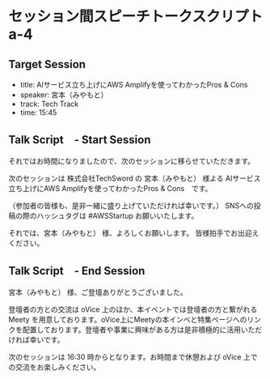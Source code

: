# セッション間スピーチトークスクリプト a-4

## Target Session
- title: AIサービス立ち上げにAWS Amplifyを使ってわかったPros & Cons
- speaker: 宮本（みやもと）
- track: Tech Track
- time: 15:45

## Talk Script　- Start Session

それではお時間になりましたので、次のセッションに移らせていただきます。

次のセッションは 株式会社TechSword の 宮本（みやもと） 様よる AIサービス立ち上げにAWS Amplifyを使ってわかったPros & Cons　です。

（参加者の皆様も、是非一緒に盛り上げていただければ幸いです。）
SNSへの投稿の際のハッシュタグは #AWSStartup お願いいたします。

それでは、宮本（みやもと） 様、よろしくお願いします。
皆様拍手でお出迎えください。

## Talk Script　- End Session

宮本（みやもと） 様、ご登壇ありがとうございました。

登壇者の方との交流は oVice 上のほか、本イベントでは登壇者の方と繋がれる Meety を用意しております。oVice上にMeetyの本インベと特集ページへのリンクを配置しております。登壇者や事業に興味がある方は是非積極的に活用いただければ幸いです。

次のセッションは 16:30 時からとなります。お時間まで休憩および oVice 上での交流をお楽しみください。

